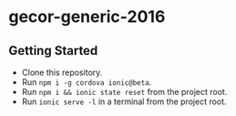 # gecor-generic-2016

## Getting Started

* Clone this repository.
* Run `npm i -g cordova ionic@beta`.
* Run `npm i && ionic state reset` from the project root.
* Run `ionic serve -l` in a terminal from the project root.

